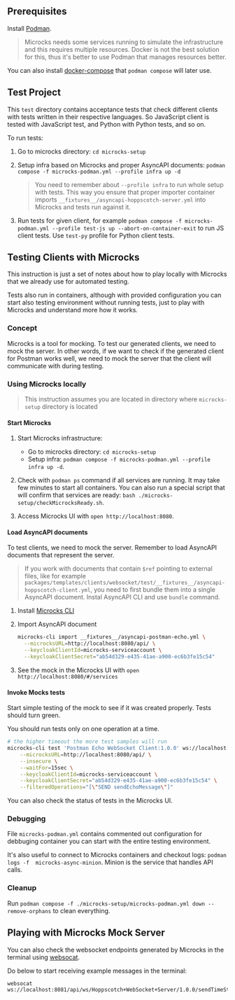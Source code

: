 ## Prerequisites

Install [Podman](https://podman.io/docs/installation). 

> Microcks needs some services running to simulate the infrastructure and this requires multiple resources. Docker is not the best solution for this, thus it's better to use Podman that manages resources better.

You can also install [docker-compose](https://docs.docker.com/compose/install/) that `podman compose` will later use.

## Test Project

This `test` directory contains acceptance tests that check different clients with tests written in their respective languages. So JavaScript client is tested with JavaScript test, and Python with Python tests, and so on.

To run tests: 

1. Go to microcks directory: `cd microcks-setup`

1. Setup infra based on Microcks and proper AsyncAPI documents: `podman compose -f microcks-podman.yml --profile infra up -d`

    > You need to remember about `--profile infra` to run whole setup with tests. This way you ensure that proper importer container imports `__fixtures__/asyncapi-hoppscotch-server.yml` into Microcks and tests run against it.

1. Run tests for given client, for example `podman compose -f microcks-podman.yml --profile test-js up --abort-on-container-exit` to run JS client tests. Use `test-py` profile for Python client tests.

## Testing Clients with Microcks

This instruction is just a set of notes about how to play locally with Microcks that we already use for automated testing.

Tests also run in containers, although with provided configuration you can start also testing environment without running tests, just to play with Microcks and understand more how it works.

### Concept

Microcks is a tool for mocking. To test our generated clients, we need to mock the server. In other words, if we want to check if the generated client for Postman works well, we need to mock the server that the client will communicate with during testing.

### Using Microcks locally

> This instruction assumes you are located in directory where `microcks-setup` directory is located

#### Start Microcks

1. Start Microcks infrastructure: 
    - Go to microcks directory: `cd microcks-setup`
    - Setup infra: `podman compose -f microcks-podman.yml --profile infra up -d`.

1. Check with `podman ps` command if all services are running. It may take few minutes to start all containers. You can also run a special script that will confirm that services are ready: `bash ./microcks-setup/checkMicrocksReady.sh`.

1. Access Microcks UI with `open http://localhost:8080`.

#### Load AsyncAPI documents

To test clients, we need to mock the server. Remember to load AsyncAPI documents that represent the server.

> If you work with documents that contain `$ref` pointing to external files, like for example `packages/templates/clients/websocket/test/__fixtures__/asyncapi-hoppscotch-client.yml`, you need to first bundle them into a single AsyncAPI document. Instal AsyncAPI CLI and use `bundle` command. 

1. Install [Microcks CLI](https://microcks.io/documentation/guides/automation/cli/)

1. Import AsyncAPI document
    ```bash
    microcks-cli import __fixtures__/asyncapi-postman-echo.yml \
      --microcksURL=http://localhost:8080/api/ \
      --keycloakClientId=microcks-serviceaccount \
      --keycloakClientSecret="ab54d329-e435-41ae-a900-ec6b3fe15c54"
    ```

1. See the mock in the Microcks UI with `open http://localhost:8080/#/services`

#### Invoke Mocks tests

Start simple testing of the mock to see if it was created properly. Tests should turn green.

You should run tests only on one operation at a time.

```bash
# the higher timeout the more test samples will run
microcks-cli test 'Postman Echo WebSocket Client:1.0.0' ws://localhost:8081/api/ws/Postman+Echo+WebSocket+Client/1.0.0/sendEchoMessage ASYNC_API_SCHEMA \
    --microcksURL=http://localhost:8080/api/ \
    --insecure \
    --waitFor=15sec \
    --keycloakClientId=microcks-serviceaccount \
    --keycloakClientSecret="ab54d329-e435-41ae-a900-ec6b3fe15c54" \
    --filteredOperations="[\"SEND sendEchoMessage\"]"
```

You can also check the status of tests in the Microcks UI.

### Debugging 

File `microcks-podman.yml` contains commented out configuration for debbuging container you can start with the entire testing environment.

It's also useful to connect to Microcks containers and checkout logs: `podman logs -f  microcks-async-minion`. Minion is the service that handles API calls.

### Cleanup

Run `podman compose -f ./microcks-setup/microcks-podman.yml down --remove-orphans` to clean everything.

## Playing with Microcks Mock Server

You can also check the websocket endpoints generated by Microcks in the terminal using [websocat](https://github.com/vi/websocat).

Do below to start receiving example messages in the terminal:
```
websocat ws://localhost:8081/api/ws/Hoppscotch+WebSocket+Server/1.0.0/sendTimeStampMessage
```
